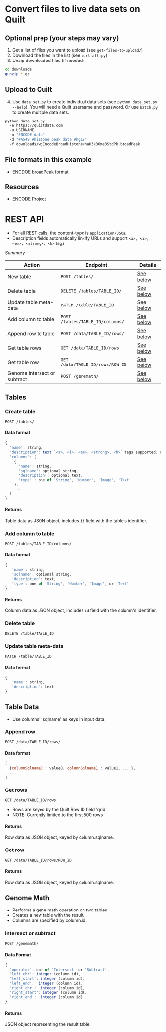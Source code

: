 # Convert files to live data sets on Quilt
## Optional prep (your steps may vary)
1. Get a list of files you want to upload (see `get-files-to-upload/`)
2. Download the files in the list (see `curl-all.py`)
3. Unzip downloaded files (if needed)
```bash
cd downloads
gunzip *.gz
```
## Upload to Quilt
4. Use `data_set.py` to create individual data sets (see `python data_set.py --help`).
You will need a Quilt username and password. Or use `batch.py` to create multiple data sets.
```bash
python data_set.py
  -e https://quiltdata.com
  -u USERNAME
  -n "ENCODE data"
  -d "#A549 #histone peak data #hg19"
  -f downloads/wgEncodeBroadHistoneNhaH3k36me3StdPk.broadPeak
```

## File formats in this example
* [ENCDOE broadPeak format](https://genome.ucsc.edu/FAQ/FAQformat.html#format13)

## Resources
* [ENCODE Project](https://www.encodeproject.org/)


# REST API
* For all REST calls, the content-type is `application/JSON`.
* Description fields automatically linkify URLs and support `<a>, <i>, <em>, <strong>, <b>` tags

*Summary*


| Action | Endpoint | Details |
|--------|----------|-------------|
| New table | `POST /tables/` | [See below](#create-table) |
| Delete table | `DELETE /tables/TABLE_ID/` | [See below](#delete-table) |
| Update table meta-data | `PATCH /table/TABLE_ID` | [See below](#update-table-meta-data) |
| Add column to table | `POST /tables/TABLE_ID/columns/` | [See below](#add-column-to-table) |
| Append row to table | `POST /data/TABLE_ID/rows/` | [See below](#append-row) |
| Get table rows | `GET /data/TABLE_ID/rows` | [See below](#get-rows) |
| Get table row | `GET /data/TABLE_ID/rows/ROW_ID` | [See below](#get-row) |
| Genome intersect or subtract | `POST /genemath/` | [See below](#intersect-or-subtract) |




## Tables
### Create table
`POST /tables/`
#### Data format
```javascript
{
  'name': string,
  'description': text `<a>, <i>, <em>, <strong>, <b>` tags supported; automatic linkification of URLs
  'columns': [
    {
      'name': string,
      'sqlname': optional string,
      'description': optional text,
      'type' : one of 'String', 'Number', 'Image', 'Text'
    },
    ...
  ]
}
```

#### Returns
Table data as JSON object, includes `id` field with the table's identifier.

### Add column to table
`POST /tables/TABLE_ID/columns/`
#### Data format
```javascript
{
   'name': string,
   'sqlname': optional string,
   'description': text,
   'type': one of 'String', 'Number', 'Image', or 'Text'
}
```
#### Returns
Column data as JSON object, includes `id` field with the column's identifier.


### Delete table
`DELETE /table/TABLE_ID`

### Update table meta-data
`PATCH /table/TABLE_ID`

#### Data format
```javascript
{
   'name': string,
   'description': text
}
```

## Table Data
* Use columns' 'sqlname' as keys in input data.

### Append row
`POST /data/TABLE_ID/rows/`

#### Data format
```javascript
[
  {columnSqlname0 : value0, columnSqlname1 : value1, ... },
  ...
]
```

### Get rows
`GET /data/TABLE_ID/rows`
* Rows are keyed by the Quilt Row ID field 'qrid'
* NOTE: Currently limited to the first 500 rows
#### Returns
Row data as JSON object, keyed by column.sqlname.

### Get row
`GET /data/TABLE_ID/rows/ROW_ID`
#### Returns
Row data as JSON object, keyed by column.sqlname.

## Genome Math
* Performs a gene math operation on two tables
* Creates a new table with the result.
* Columns are specified by column.id.

### Intersect or subtract
`POST /genemath/`

#### Data Format
```javascript
{
  'operator': one of 'Intersect' or 'Subtract',
  'left_chr': integer (column id),
  'left_start': integer (column id),
  'left_end':  integer (column id),
  'right_chr':  integer (column id),
  'right_start': integer (column id),
  'right_end':  integer (column id)
}
```
#### Returns
JSON object representing the result table.
